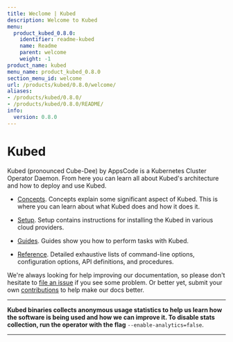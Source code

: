 ```yaml
---
title: Weclome | Kubed
description: Welcome to Kubed
menu:
  product_kubed_0.8.0:
    identifier: readme-kubed
    name: Readme
    parent: welcome
    weight: -1
product_name: kubed
menu_name: product_kubed_0.8.0
section_menu_id: welcome
url: /products/kubed/0.8.0/welcome/
aliases:
- /products/kubed/0.8.0/
- /products/kubed/0.8.0/README/
info:
  version: 0.8.0
---
```


# Kubed
Kubed (pronounced Cube-Dee) by AppsCode is a Kubernetes Cluster Operator Daemon. From here you can learn all about Kubed's architecture and how to deploy and use Kubed.

- [Concepts](/products/kubed/0.8.0/concepts/). Concepts explain some significant aspect of Kubed. This is where you can learn about what Kubed does and how it does it.

- [Setup](/products/kubed/0.8.0/setup/). Setup contains instructions for installing
  the Kubed in various cloud providers.

- [Guides](/products/kubed/0.8.0/guides/). Guides show you how to perform tasks with Kubed.

- [Reference](/products/kubed/0.8.0/reference/). Detailed exhaustive lists of
command-line options, configuration options, API definitions, and procedures.

We're always looking for help improving our documentation, so please don't hesitate to [file an issue](https://github.com/appscode/kubed/issues/new) if you see some problem. Or better yet, submit your own [contributions](/products/kubed/0.8.0/CONTRIBUTING) to help
make our docs better.

---

**Kubed binaries collects anonymous usage statistics to help us learn how the software is being used and how we can improve it. To disable stats collection, run the operator with the flag** `--enable-analytics=false`.

---
